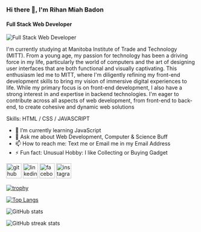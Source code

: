 ### Hi there 👋, I'm Rihan Miah Badon
#### Full Stack Web Developer
![Full Stack Web Developer](https://media.giphy.com/media/xT9IgzoKnwFNmISR8I/giphy.gif?cid=ecf05e47txc61pk5033lxnfcgsveo3ddqtkdl0uh54iojl4h&ep=v1_gifs_search&rid=giphy.gif&ct=g)

I'm currently studying at Manitoba Institute of Trade and Technology (MITT). From a young age, my passion for technology has been a driving force in my life, particularly the world of computers and the art of designing user interfaces that are both functional and visually captivating. This enthusiasm led me to MITT, where I'm diligently refining my front-end development skills to bring my vision of immersive digital experiences to life. While my primary focus is on front-end development, I also have a strong interest in and expertise in backend technologies. I'm eager to contribute across all aspects of web development, from front-end to back-end, to create cohesive and dynamic web solutions

Skills: HTML / CSS / JAVASCRIPT

- 🌱 I’m currently learning JavaScript 
- 💬 Ask me about Web Development, Computer & Science Buff 
- 📫 How to reach me:  Text me or Email me in my  Email Address 
- ⚡ Fun fact: Unusual Hobby: I like Collecting or Buying Gadget 


[<img src='https://cdn.jsdelivr.net/npm/simple-icons@3.0.1/icons/github.svg' alt='github' height='40'>](https://github.com/RihanBadhon)  [<img src='https://cdn.jsdelivr.net/npm/simple-icons@3.0.1/icons/linkedin.svg' alt='linkedin' height='40'>](https://www.linkedin.com/in/https://www.linkedin.com/in/rihan-badhon-05447428b?utm_source=share&utm_campaign=share_via&utm_content=profile&utm_medium=android_app/)  [<img src='https://cdn.jsdelivr.net/npm/simple-icons@3.0.1/icons/facebook.svg' alt='facebook' height='40'>](https://www.facebook.com/https://www.facebook.com/profile.php?id=61556534991371)  [<img src='https://cdn.jsdelivr.net/npm/simple-icons@3.0.1/icons/instagram.svg' alt='instagram' height='40'>](https://www.instagram.com/https://www.instagram.com/ryan_badhon?utm_source=qr&igsh=MWtuNGsweGhneWw2YQ==/)  

[![trophy](https://github-profile-trophy.vercel.app/?username=RihanBadhon)](https://github.com/ryo-ma/github-profile-trophy)

[![Top Langs](https://github-readme-stats.vercel.app/api/top-langs/?username=RihanBadhon)](https://github.com/anuraghazra/github-readme-stats)

![GitHub stats](https://github-readme-stats.vercel.app/api?username=RihanBadhon&show_icons=true&count_private=true)  

![GitHub streak stats](https://streak-stats.demolab.com/?user=RihanBadhon)  

